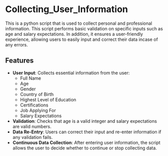 # Collecting_User_Information
This is a python script that is used to collect personal and professional information. This script performs basic validation on specific inputs such as age and salary expectations. In addition, it ensures a user-friendly experience, allowing users to easily input and correct their data incase of any errors.
## Features
- **User Input**: Collects essential information from the user:
  - Full Name
  - Age
  - Gender
  - Country of Birth
  - Highest Level of Education
  - Certifications
  - Job Applying For
  - Salary Expectations
- **Validation**: Checks that age is a valid integer and salary expectations are valid numbers.
- **Data Re-Entry**: Users can correct their input and re-enter information if any validation fails.
- **Continuous Data Collection**: After entering user information, the script allows the user to decide whether to continue or stop collecting data.
